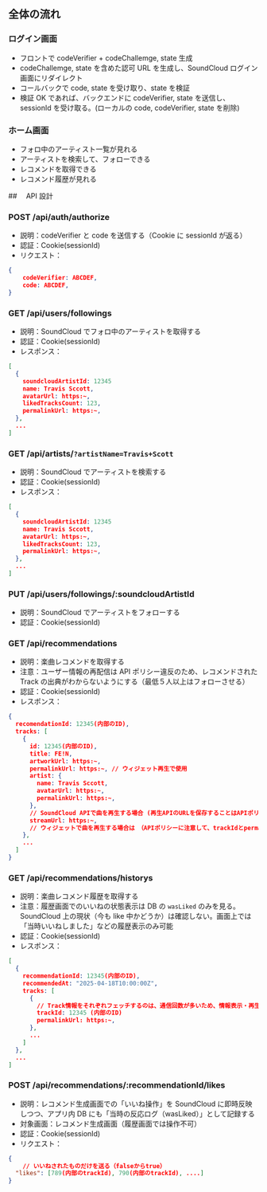 ## 全体の流れ

### ログイン画面

- フロントで codeVerifier + codeChallemge, state 生成
- codeChallemge, state を含めた認可 URL を生成し、SoundCloud ログイン画面にリダイレクト
- コールバックで code, state を受け取り、state を検証
- 検証 OK であれば、バックエンドに codeVerifier, state を送信し、sessionId を受け取る。(ローカルの code, codeVerifier, state を削除)

### ホーム画面

- フォロ中のアーティスト一覧が見れる
- アーティストを検索して、フォローできる
- レコメンドを取得できる
- レコメンド履歴が見れる

##　 API 設計

### POST /api/auth/authorize

- 説明：codeVerifier と code を送信する（Cookie に sessionId が返る）
- 認証：Cookie(sessionId)
- リクエスト：

```json
{
    codeVerifier: ABCDEF,
    code: ABCDEF,
}
```

### GET /api/users/followings

- 説明：SoundCloud でフォロ中のアーティストを取得する
- 認証：Cookie(sessionId)
- レスポンス：

```json
[
  {
    soundcloudArtistId: 12345
    name: Travis Sccott,
    avatarUrl: https:~,
    likedTracksCount: 123,
    permalinkUrl: https:~,
  },
  ...
]
```

### GET /api/artists/`?artistName=Travis+Scott`

- 説明：SoundCloud でアーティストを検索する
- 認証：Cookie(sessionId)
- レスポンス：

```json
[
  {
    soundcloudArtistId: 12345
    name: Travis Sccott,
    avatarUrl: https:~,
    likedTracksCount: 123,
    permalinkUrl: https:~,
  },
  ...
]
```

### PUT /api/users/followings/:soundcloudArtistId

- 説明：SoundCloud でアーティストをフォローする
- 認証：Cookie(sessionId)

### GET /api/recommendations

- 説明：楽曲レコメンドを取得する
- 注意：ユーザー情報の再配信は API ポリシー違反のため、レコメンドされた Track の出典がわからないようにする（最低５人以上はフォローさせる）
- 認証：Cookie(sessionId)
- レスポンス：

```json
{
  recomendationId: 12345(内部のID),
  tracks: [
    {
      id: 12345(内部のID),
      title: FE!N,
      artworkUrl: https:~,
      permalinkUrl: https:~, // ウィジェット再生で使用
      artist: {
        name: Travis Sccott,
        avatarUrl: https:~,
        permalinkUrl: https:~,
      },
      // SoundCloud APIで曲を再生する場合 (再生APIのURLを保存することはAPIポリシー違反のため、レコメンド直後の表示のみに使用)
      streamUrl: https:~,
      // ウィジェットで曲を再生する場合は　（APIポリシーに注意して、trackIdとpermalinkUrlのみDB保存、レコメンド履歴はこちらを使用）
    },
    ...
  ]
}
```

### GET /api/recommendations/historys

- 説明：楽曲レコメンド履歴を取得する
- 注意：履歴画面でのいいねの状態表示は DB の `wasLiked` のみを見る。SoundCloud 上の現状（今も like 中かどうか）は確認しない。画面上では「当時いいねしました」などの履歴表示のみ可能
- 認証：Cookie(sessionId)
- レスポンス：

```json
[
  {
    recommendationId: 12345(内部のID),
    recommendedAt: "2025-04-18T10:00:00Z",
    tracks: [
      {
        // Track情報をそれぞれフェッチするのは、通信回数が多いため、情報表示・再生共にウィジェットを利用する
        trackId: 12345 (内部のID)
        permalinkUrl: https:~,
      },
      ...
    ]
  },
  ...
]
```

### POST /api/recommendations/:recommendationId/likes

- 説明：レコメンド生成画面での「いいね操作」を SoundCloud に即時反映しつつ、アプリ内 DB にも「当時の反応ログ（wasLiked）」として記録する
- 対象画面：レコメンド生成画面（履歴画面では操作不可）
- 認証：Cookie(sessionId)
- リクエスト：

```json
{
    // いいねされたものだけを送る（falseからtrue）
  "likes": [789(内部のtrackId), 790(内部のtrackId), ....]
}
```
